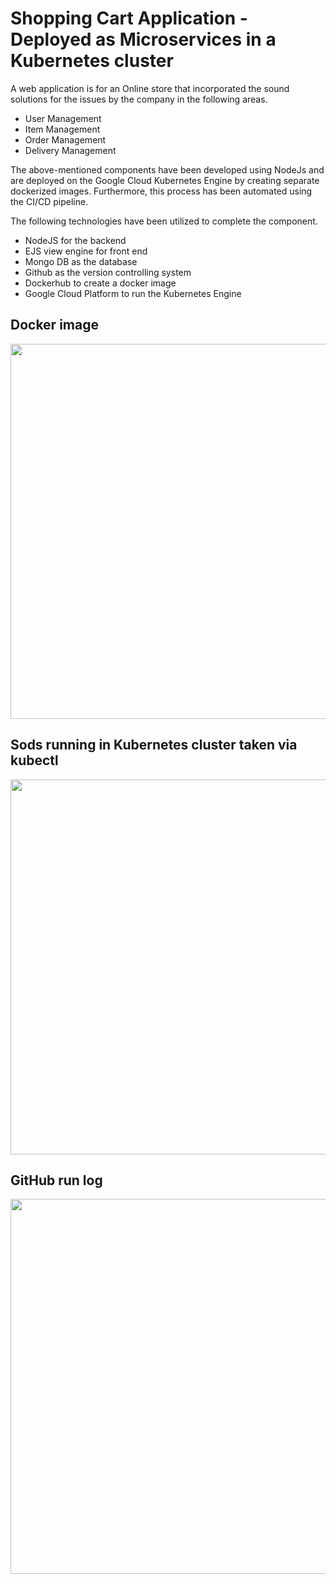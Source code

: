 # Shopping Cart Application - Deployed as Microservices in a Kubernetes cluster

A web application is for an Online store that incorporated the sound
solutions for the issues by the company in the following areas.

- User Management
- Item Management 
- Order Management 
- Delivery Management 

The above-mentioned components have been developed using NodeJs and are deployed on the Google Cloud Kubernetes Engine by creating separate dockerized images. Furthermore, this process has been automated using the CI/CD pipeline.

The following technologies have been utilized to complete the component.

- NodeJS for the backend
- EJS view engine for front end
- Mongo DB as the database
- Github as the version controlling system
- Dockerhub to create a docker image
- Google Cloud Platform to run the Kubernetes Engine

## Docker image

<img src="https://user-images.githubusercontent.com/61306132/169034509-0112096f-681d-47ec-abb7-35fa11df4aa7.png" width="600">

## Sods running in Kubernetes cluster taken via kubectl

<img src="https://user-images.githubusercontent.com/61306132/169034715-7a121c09-9f88-4500-aac4-4d810b895e73.png" width="600">


## GitHub run log 

<img src="https://user-images.githubusercontent.com/61306132/169034603-db3e5f5a-2174-4761-b8e8-229b4cce5c96.png" width="600">
